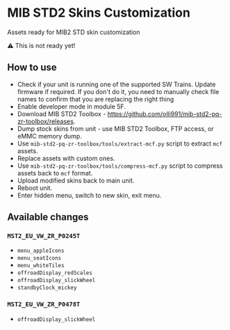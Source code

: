 # MIB STD2 Skins Customization
Assets ready for MIB2 STD skin customization

⚠️ This is not ready yet!

## How to use
* Check if your unit is running one of the supported SW Trains. Update firmware if required. If you don't do it, you need to manually check file names to confirm that you are replacing the right thing
* Enable developer mode in module 5F.
* Download MIB STD2 Toolbox - https://github.com/olli991/mib-std2-pq-zr-toolbox/releases.
* Dump stock skins from unit - use MIB STD2 Toolbox, FTP access, or eMMC memory dump.
* Use `mib-std2-pq-zr-toolbox/tools/extract-mcf.py` script to extract `mcf` assets.
* Replace assets with custom ones.
* Use `mib-std2-pq-zr-toolbox/tools/compress-mcf.py` script to compress assets back to `mcf` format.
* Upload modified skins back to main unit.
* Reboot unit.
* Enter hidden menu, switch to new skin, exit menu.

## Available changes
### `MST2_EU_VW_ZR_P0245T`
* `menu_appleIcons`
* `menu_seatIcons`
* `menu_whiteTiles`
* `offroadDisplay_redScales`
* `offroadDisplay_slickWheel`
* `standbyClock_mickey`

### `MST2_EU_VW_ZR_P0478T`
* `offroadDisplay_slickWheel`
